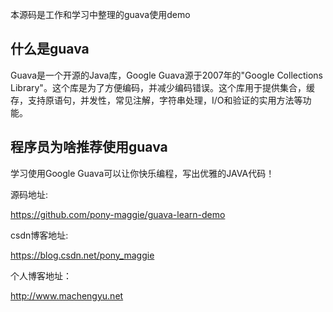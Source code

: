 本源码是工作和学习中整理的guava使用demo

## 什么是guava

Guava是一个开源的Java库，Google Guava源于2007年的"Google Collections Library"。这个库是为了方便编码，并减少编码错误。这个库用于提供集合，缓存，支持原语句，并发性，常见注解，字符串处理，I/O和验证的实用方法等功能。

## 程序员为啥推荐使用guava

学习使用Google Guava可以让你快乐编程，写出优雅的JAVA代码！


源码地址:

https://github.com/pony-maggie/guava-learn-demo

csdn博客地址:

https://blog.csdn.net/pony_maggie

个人博客地址：

http://www.machengyu.net



